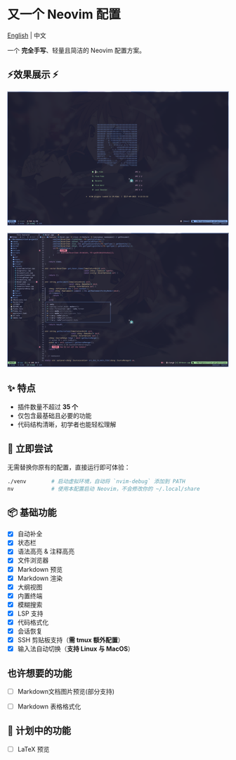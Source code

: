 # 又一个 Neovim 配置

[English](../README.md) | 中文

一个 **完全手写**、轻量且简洁的 Neovim 配置方案。

## ⚡效果展示 ⚡

![Dashboard](./img/Dashboard.png)

![Workspace](./img/Workspace.png)

## ✨ 特点

- 插件数量不超过 **35 个**  
- 仅包含最基础且必要的功能  
- 代码结构清晰，初学者也能轻松理解  

## 🚀 立即尝试

无需替换你原有的配置，直接运行即可体验：

```bash
./venv        # 启动虚拟环境，自动将 `nvim-debug` 添加到 PATH
nv            # 使用本配置启动 Neovim，不会修改你的 ~/.local/share
````

## 📦 基础功能

* [x] 自动补全
* [x] 状态栏
* [x] 语法高亮 & 注释高亮
* [x] 文件浏览器
* [x] Markdown 预览
* [x] Markdown 渲染
* [x] 大纲视图
* [x] 内置终端
* [x] 模糊搜索
* [x] LSP 支持
* [x] 代码格式化
* [x] 会话恢复
* [x] SSH 剪贴板支持（**需 tmux 额外配置**）
* [x] 输入法自动切换（**支持 Linux 与 MacOS**）

## 也许想要的功能
- [ ] Markdown文档图片预览(部分支持)
* [ ] Markdown 表格格式化

## 🌟 计划中的功能

* [ ] LaTeX 预览
